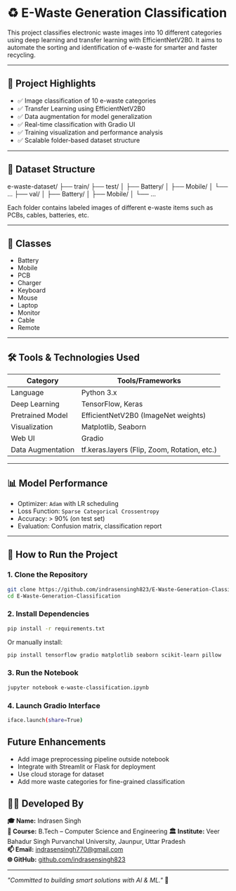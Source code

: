 # ♻️ E-Waste Generation Classification 

This project classifies electronic waste images into 10 different categories using deep learning and transfer learning with EfficientNetV2B0. It aims to automate the sorting and identification of e-waste for smarter and faster recycling.

---

## 🚀 Project Highlights

- ✅ Image classification of 10 e-waste categories
- ✅ Transfer Learning using EfficientNetV2B0
- ✅ Data augmentation for model generalization
- ✅ Real-time classification with Gradio UI
- ✅ Training visualization and performance analysis
- ✅ Scalable folder-based dataset structure

---

## 📁 Dataset Structure

e-waste-dataset/
├── train/
├── test/
│   ├── Battery/
│   ├── Mobile/
│   └── ...
├── val/
│   ├── Battery/
│   ├── Mobile/
│   └── ...


Each folder contains labeled images of different e-waste items such as PCBs, cables, batteries, etc.

---

## 📌 Classes

- Battery
- Mobile
- PCB
- Charger
- Keyboard
- Mouse
- Laptop
- Monitor
- Cable
- Remote

---

## 🛠️ Tools & Technologies Used

| Category           | Tools/Frameworks                             |
|--------------------|----------------------------------------------|
| Language           | Python 3.x                                    |
| Deep Learning      | TensorFlow, Keras                             |
| Pretrained Model   | EfficientNetV2B0 (ImageNet weights)           |
| Visualization      | Matplotlib, Seaborn                           |
| Web UI             | Gradio                                        |
| Data Augmentation  | tf.keras.layers (Flip, Zoom, Rotation, etc.) |

---

## 📊 Model Performance

- Optimizer: `Adam` with LR scheduling
- Loss Function: `Sparse Categorical Crossentropy`
- Accuracy: > 90% (on test set)
- Evaluation: Confusion matrix, classification report

---

## 🧪 How to Run the Project

### 1. Clone the Repository
```bash
git clone https://github.com/indrasensingh823/E-Waste-Generation-Classification.git
cd E-Waste-Generation-Classification

```
### 2. Install Dependencies
```bash
pip install -r requirements.txt
```
Or manually install:
```bash
pip install tensorflow gradio matplotlib seaborn scikit-learn pillow
```
### 3. Run the Notebook
```bash
jupyter notebook e-waste-classification.ipynb
```
### 4. Launch Gradio Interface
```bash
iface.launch(share=True)
```
## Future Enhancements
- Add image preprocessing pipeline outside notebook
- Integrate with Streamlit or Flask for deployment
- Use cloud storage for dataset
- Add more waste categories for fine-grained classification

## 🧑‍💻 Developed By

**🎓 Name:** Indrasen Singh  
**📘 Course:** B.Tech – Computer Science and Engineering 
**🏛️ Institute:** Veer Bahadur Singh Purvanchal University, Jaunpur, Uttar Pradesh  
**📫 Email:** [indrasensingh770@gmail.com](mailto:indrasensingh770@gmail.com)  
**🌐 GitHub:** [github.com/indrasensingh823](https://github.com/indrasensingh823)

---
_"Committed to building smart solutions with AI & ML."_ 🚀





